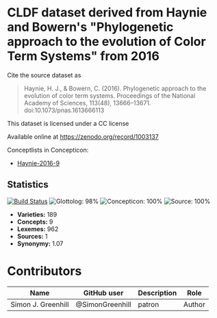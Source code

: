 # CLDF dataset derived from Haynie and Bowern's "Phylogenetic approach to the evolution of Color Term Systems" from 2016

Cite the source dataset as

> Haynie, H. J., & Bowern, C. (2016). Phylogenetic approach to the evolution of color term systems. Proceedings of the National Academy of Sciences, 113(48), 13666–13671. doi:10.1073/pnas.1613666113

This dataset is licensed under a CC license

Available online at https://zenodo.org/record/1003137


Conceptlists in Concepticon:
- [Haynie-2016-9](https://concepticon.clld.org/contributions/Haynie-2016-9)
## Statistics


[![Build Status](https://travis-ci.org/lexibank/hayniecolorterms.svg?branch=master)](https://travis-ci.org/lexibank/hayniecolorterms)
![Glottolog: 98%](https://img.shields.io/badge/Glottolog-98%25-green.svg "Glottolog: 98%")
![Concepticon: 100%](https://img.shields.io/badge/Concepticon-100%25-brightgreen.svg "Concepticon: 100%")
![Source: 100%](https://img.shields.io/badge/Source-100%25-brightgreen.svg "Source: 100%")

- **Varieties:** 189
- **Concepts:** 9
- **Lexemes:** 962
- **Sources:** 1
- **Synonymy:** 1.07

# Contributors

Name               | GitHub user  | Description                          | Role
---                | ---          | ---                                  | ---
Simon J. Greenhill | @SimonGreenhill | patron                            | Author


